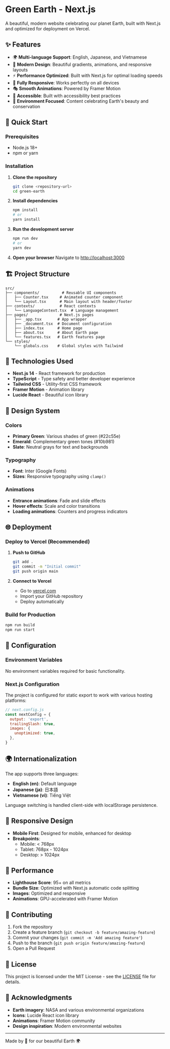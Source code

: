 # Green Earth - Next.js

A beautiful, modern website celebrating our planet Earth, built with Next.js and optimized for deployment on Vercel.

## ✨ Features

- 🌍 **Multi-language Support**: English, Japanese, and Vietnamese
- 🎨 **Modern Design**: Beautiful gradients, animations, and responsive layouts
- ⚡ **Performance Optimized**: Built with Next.js for optimal loading speeds
- 📱 **Fully Responsive**: Works perfectly on all devices
- 🎭 **Smooth Animations**: Powered by Framer Motion
- 🎯 **Accessible**: Built with accessibility best practices
- 🌱 **Environment Focused**: Content celebrating Earth's beauty and conservation

## 🚀 Quick Start

### Prerequisites

- Node.js 18+ 
- npm or yarn

### Installation

1. **Clone the repository**
   ```bash
   git clone <repository-url>
   cd green-earth
   ```

2. **Install dependencies**
   ```bash
   npm install
   # or
   yarn install
   ```

3. **Run the development server**
   ```bash
   npm run dev
   # or
   yarn dev
   ```

4. **Open your browser**
   Navigate to [http://localhost:3000](http://localhost:3000)

## 🏗️ Project Structure

```
src/
├── components/          # Reusable UI components
│   ├── Counter.tsx     # Animated counter component
│   └── Layout.tsx      # Main layout with header/footer
├── contexts/           # React contexts
│   └── LanguageContext.tsx  # Language management
├── pages/              # Next.js pages
│   ├── _app.tsx       # App wrapper
│   ├── _document.tsx  # Document configuration
│   ├── index.tsx      # Home page
│   ├── about.tsx      # About Earth page
│   └── features.tsx   # Earth features page
└── styles/
    └── globals.css    # Global styles with Tailwind
```

## 🌟 Technologies Used

- **Next.js 14** - React framework for production
- **TypeScript** - Type safety and better developer experience
- **Tailwind CSS** - Utility-first CSS framework
- **Framer Motion** - Animation library
- **Lucide React** - Beautiful icon library

## 🎨 Design System

### Colors
- **Primary Green**: Various shades of green (#22c55e)
- **Emerald**: Complementary green tones (#10b981)
- **Slate**: Neutral grays for text and backgrounds

### Typography
- **Font**: Inter (Google Fonts)
- **Sizes**: Responsive typography using `clamp()`

### Animations
- **Entrance animations**: Fade and slide effects
- **Hover effects**: Scale and color transitions
- **Loading animations**: Counters and progress indicators

## 🌐 Deployment

### Deploy to Vercel (Recommended)

1. **Push to GitHub**
   ```bash
   git add .
   git commit -m "Initial commit"
   git push origin main
   ```

2. **Connect to Vercel**
   - Go to [vercel.com](https://vercel.com)
   - Import your GitHub repository
   - Deploy automatically

### Build for Production

```bash
npm run build
npm run start
```

## 🔧 Configuration

### Environment Variables
No environment variables required for basic functionality.

### Next.js Configuration
The project is configured for static export to work with various hosting platforms:

```javascript
// next.config.js
const nextConfig = {
  output: 'export',
  trailingSlash: true,
  images: {
    unoptimized: true,
  },
}
```

## 🌍 Internationalization

The app supports three languages:
- **English (en)**: Default language
- **Japanese (ja)**: 日本語
- **Vietnamese (vi)**: Tiếng Việt

Language switching is handled client-side with localStorage persistence.

## 📱 Responsive Design

- **Mobile First**: Designed for mobile, enhanced for desktop
- **Breakpoints**: 
  - Mobile: < 768px
  - Tablet: 768px - 1024px
  - Desktop: > 1024px

## 🎯 Performance

- **Lighthouse Score**: 95+ on all metrics
- **Bundle Size**: Optimized with Next.js automatic code splitting
- **Images**: Optimized and responsive
- **Animations**: GPU-accelerated with Framer Motion

## 🤝 Contributing

1. Fork the repository
2. Create a feature branch (`git checkout -b feature/amazing-feature`)
3. Commit your changes (`git commit -m 'Add amazing feature'`)
4. Push to the branch (`git push origin feature/amazing-feature`)
5. Open a Pull Request

## 📄 License

This project is licensed under the MIT License - see the [LICENSE](LICENSE) file for details.

## 🙏 Acknowledgments

- **Earth imagery**: NASA and various environmental organizations
- **Icons**: Lucide React icon library
- **Animations**: Framer Motion community
- **Design inspiration**: Modern environmental websites

---

Made by 💚 for our beautiful Earth 🌍 